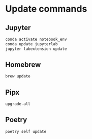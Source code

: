 # Update commands

## Jupyter

```zsh
conda activate notebook_env
conda update jupyterlab
jupyter labextension update
```

## Homebrew

```zsh
brew update
```

## Pipx

```zsh
upgrade-all
```

## Poetry

```zsh
poetry self update
```
